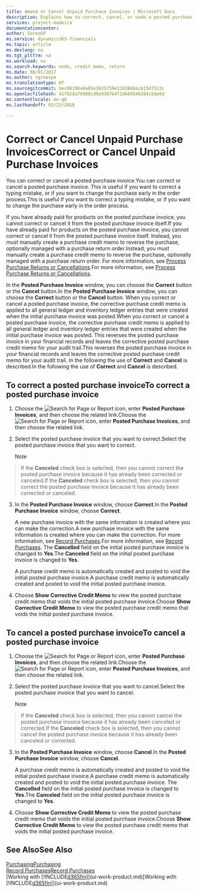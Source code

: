 ```yaml
---
title: Amend or Cancel Unpaid Purchase Invoices | Microsoft Docs
description: Explains how to correct, cancel, or undo a posted purchase invoice and automatically create a purchase credit memo.
services: project-madeira
documentationcenter: 
author: SorenGP
ms.service: dynamics365-financials
ms.topic: article
ms.devlang: na
ms.tgt_pltfrm: na
ms.workload: na
ms.search.keywords: undo, credit memo, return
ms.date: 08/01/2017
ms.author: sgroespe
ms.translationtype: HT
ms.sourcegitcommit: bec0619be0a65e3625759e13d2866ac615d7513c
ms.openlocfilehash: 41f82da76989cd0e9367b4f19b69546304c6de6d
ms.contentlocale: en-gb
ms.lasthandoff: 03/22/2018

---
```

# <a name="correct-or-cancel-unpaid-purchase-invoices"></a><span data-ttu-id="9b9ff-103">Correct or Cancel Unpaid Purchase Invoices</span><span class="sxs-lookup"><span data-stu-id="9b9ff-103">Correct or Cancel Unpaid Purchase Invoices</span></span>
<span data-ttu-id="9b9ff-104">You can correct or cancel a posted purchase invoice.</span><span class="sxs-lookup"><span data-stu-id="9b9ff-104">You can correct or cancel a posted purchase invoice.</span></span> <span data-ttu-id="9b9ff-105">This is useful if you want to correct a typing mistake, or if you want to change the purchase early in the order process.</span><span class="sxs-lookup"><span data-stu-id="9b9ff-105">This is useful if you want to correct a typing mistake, or if you want to change the purchase early in the order process.</span></span>

<span data-ttu-id="9b9ff-106">If you have already paid for products on the posted purchase invoice, you cannot correct or cancel it from the posted purchase invoice itself.</span><span class="sxs-lookup"><span data-stu-id="9b9ff-106">If you have already paid for products on the posted purchase invoice, you cannot correct or cancel it from the posted purchase invoice itself.</span></span> <span data-ttu-id="9b9ff-107">Instead, you must manually create a purchase credit memo to reverse the purchase, optionally managed with a purchase return order.</span><span class="sxs-lookup"><span data-stu-id="9b9ff-107">Instead, you must manually create a purchase credit memo to reverse the purchase, optionally managed with a purchase return order.</span></span> <span data-ttu-id="9b9ff-108">For more information, see [Process Purchase Returns or Cancellations](purchasing-how-process-purchase-returns-cancellations.md).</span><span class="sxs-lookup"><span data-stu-id="9b9ff-108">For more information, see [Process Purchase Returns or Cancellations](purchasing-how-process-purchase-returns-cancellations.md).</span></span>

<span data-ttu-id="9b9ff-109">In the **Posted Purchase Invoice** window, you can choose the **Correct** button or the **Cancel** button.</span><span class="sxs-lookup"><span data-stu-id="9b9ff-109">In the **Posted Purchase Invoice** window, you can choose the **Correct** button or the **Cancel** button.</span></span> <span data-ttu-id="9b9ff-110">When you correct or cancel a posted purchase invoice, the corrective purchase credit memo is applied to all general ledger and inventory ledger entries that were created when the initial purchase invoice was posted.</span><span class="sxs-lookup"><span data-stu-id="9b9ff-110">When you correct or cancel a posted purchase invoice, the corrective purchase credit memo is applied to all general ledger and inventory ledger entries that were created when the initial purchase invoice was posted.</span></span> <span data-ttu-id="9b9ff-111">This reverses the posted purchase invoice in your financial records and leaves the corrective posted purchase credit memo for your audit trail.</span><span class="sxs-lookup"><span data-stu-id="9b9ff-111">This reverses the posted purchase invoice in your financial records and leaves the corrective posted purchase credit memo for your audit trail.</span></span> <span data-ttu-id="9b9ff-112">In the following the use of **Correct** and **Cancel** is described.</span><span class="sxs-lookup"><span data-stu-id="9b9ff-112">In the following the use of **Correct** and **Cancel** is described.</span></span>

## <a name="to-correct-a-posted-purchase-invoice"></a><span data-ttu-id="9b9ff-113">To correct a posted purchase invoice</span><span class="sxs-lookup"><span data-stu-id="9b9ff-113">To correct a posted purchase invoice</span></span>
1. <span data-ttu-id="9b9ff-114">Choose the ![Search for Page or Report](media/ui-search/search_small.png "Search for Page or Report icon") icon, enter **Posted Purchase Invoices**, and then choose the related link.</span><span class="sxs-lookup"><span data-stu-id="9b9ff-114">Choose the ![Search for Page or Report](media/ui-search/search_small.png "Search for Page or Report icon") icon, enter **Posted Purchase Invoices**, and then choose the related link.</span></span>  
2. <span data-ttu-id="9b9ff-115">Select the posted purchase invoice that you want to correct.</span><span class="sxs-lookup"><span data-stu-id="9b9ff-115">Select the posted purchase invoice that you want to correct.</span></span>  

    > [!NOTE]  
>   <span data-ttu-id="9b9ff-116">If the **Canceled** check box is selected, then you cannot correct the posted purchase invoice because it has already been corrected or canceled.</span><span class="sxs-lookup"><span data-stu-id="9b9ff-116">If the **Canceled** check box is selected, then you cannot correct the posted purchase invoice because it has already been corrected or canceled.</span></span>
3. <span data-ttu-id="9b9ff-117">In the **Posted Purchase Invoice** window, choose **Correct**.</span><span class="sxs-lookup"><span data-stu-id="9b9ff-117">In the **Posted Purchase Invoice** window, choose **Correct**.</span></span>

    <span data-ttu-id="9b9ff-118">A new purchase invoice with the same information is created where you can make the correction.</span><span class="sxs-lookup"><span data-stu-id="9b9ff-118">A new purchase invoice with the same information is created where you can make the correction.</span></span> <span data-ttu-id="9b9ff-119">For more information, see [Record Purchases](purchasing-how-record-purchases.md).</span><span class="sxs-lookup"><span data-stu-id="9b9ff-119">For more information, see [Record Purchases](purchasing-how-record-purchases.md).</span></span> <span data-ttu-id="9b9ff-120">The **Cancelled** field on the initial posted purchase invoice is changed to **Yes**.</span><span class="sxs-lookup"><span data-stu-id="9b9ff-120">The **Canceled** field on the initial posted purchase invoice is changed to **Yes**.</span></span>

    <span data-ttu-id="9b9ff-121">A purchase credit memo is automatically created and posted to void the initial posted purchase invoice.</span><span class="sxs-lookup"><span data-stu-id="9b9ff-121">A purchase credit memo is automatically created and posted to void the initial posted purchase invoice.</span></span>
4. <span data-ttu-id="9b9ff-122">Choose **Show Corrective Credit Memo** to view the posted purchase credit memo that voids the initial posted purchase invoice.</span><span class="sxs-lookup"><span data-stu-id="9b9ff-122">Choose **Show Corrective Credit Memo** to view the posted purchase credit memo that voids the initial posted purchase invoice.</span></span>

## <a name="to-cancel-a-posted-purchase-invoice"></a><span data-ttu-id="9b9ff-123">To cancel a posted purchase invoice</span><span class="sxs-lookup"><span data-stu-id="9b9ff-123">To cancel a posted purchase invoice</span></span>
1. <span data-ttu-id="9b9ff-124">Choose the ![Search for Page or Report](media/ui-search/search_small.png "Search for Page or Report icon") icon, enter **Posted Purchase Invoices**, and then choose the related link.</span><span class="sxs-lookup"><span data-stu-id="9b9ff-124">Choose the ![Search for Page or Report](media/ui-search/search_small.png "Search for Page or Report icon") icon, enter **Posted Purchase Invoices**, and then choose the related link.</span></span>  
2. <span data-ttu-id="9b9ff-125">Select the posted purchase invoice that you want to cancel.</span><span class="sxs-lookup"><span data-stu-id="9b9ff-125">Select the posted purchase invoice that you want to cancel.</span></span>

    > [!NOTE]  
>   <span data-ttu-id="9b9ff-126">If the **Canceled** check box is selected, then you cannot cancel the posted purchase invoice because it has already been canceled or corrected.</span><span class="sxs-lookup"><span data-stu-id="9b9ff-126">If the **Canceled** check box is selected, then you cannot cancel the posted purchase invoice because it has already been canceled or corrected.</span></span>
3. <span data-ttu-id="9b9ff-127">In the **Posted Purchase Invoice** window, choose **Cancel**.</span><span class="sxs-lookup"><span data-stu-id="9b9ff-127">In the **Posted Purchase Invoice** window, choose **Cancel**.</span></span>

    <span data-ttu-id="9b9ff-128">A purchase credit memo is automatically created and posted to void the initial posted purchase invoice.</span><span class="sxs-lookup"><span data-stu-id="9b9ff-128">A purchase credit memo is automatically created and posted to void the initial posted purchase invoice.</span></span> <span data-ttu-id="9b9ff-129">The **Cancelled** field on the initial posted purchase invoice is changed to **Yes**.</span><span class="sxs-lookup"><span data-stu-id="9b9ff-129">The **Canceled** field on the initial posted purchase invoice is changed to **Yes**.</span></span>
4. <span data-ttu-id="9b9ff-130">Choose **Show Corrective Credit Memo** to view the posted purchase credit memo that voids the initial posted purchase invoice.</span><span class="sxs-lookup"><span data-stu-id="9b9ff-130">Choose **Show Corrective Credit Memo** to view the posted purchase credit memo that voids the initial posted purchase invoice.</span></span>

## <a name="see-also"></a><span data-ttu-id="9b9ff-131">See Also</span><span class="sxs-lookup"><span data-stu-id="9b9ff-131">See Also</span></span>
[<span data-ttu-id="9b9ff-132">Purchasing</span><span class="sxs-lookup"><span data-stu-id="9b9ff-132">Purchasing</span></span>](purchasing-manage-purchasing.md)  
[<span data-ttu-id="9b9ff-133">Record Purchases</span><span class="sxs-lookup"><span data-stu-id="9b9ff-133">Record Purchases</span></span>](purchasing-how-record-purchases.md)  
<span data-ttu-id="9b9ff-134">[Working with [!INCLUDE[d365fin](includes/d365fin_md.md)]](ui-work-product.md)</span><span class="sxs-lookup"><span data-stu-id="9b9ff-134">[Working with [!INCLUDE[d365fin](includes/d365fin_md.md)]](ui-work-product.md)</span></span>


